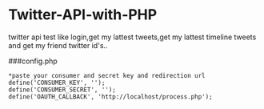 # Twitter-API-with-PHP
twitter api test like login,get my lattest tweets,get my lattest timeline tweets and get my friend twitter id's.. 


###config.php

    *paste your consumer and secret key and redirection url
    define('CONSUMER_KEY', '');
    define('CONSUMER_SECRET', '');
    define('OAUTH_CALLBACK', 'http://localhost/process.php');
